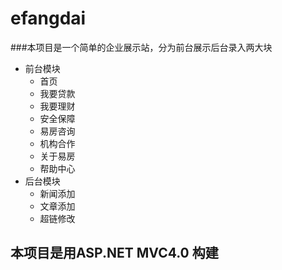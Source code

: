 efangdai
========
###本项目是一个简单的企业展示站，分为前台展示后台录入两大块
* 前台模块
  * 首页
  * 我要贷款
  * 我要理财
  * 安全保障
  * 易房咨询
  * 机构合作
  * 关于易房
  * 帮助中心
* 后台模块
  * 新闻添加
  * 文章添加
  * 超链修改

## 本项目是用ASP.NET MVC4.0 构建
